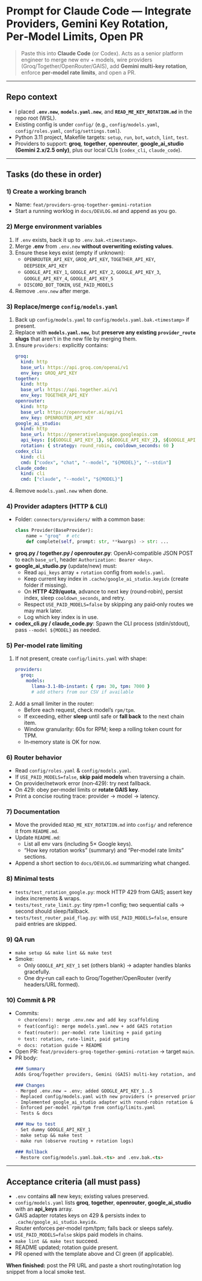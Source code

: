 # Prompt for Claude Code — Integrate Providers, Gemini Key Rotation, Per‑Model Limits, Open PR

> Paste this into **Claude Code** (or Codex). Acts as a senior platform engineer to merge new env + models, wire providers (Groq/Together/OpenRouter/GAIS), add **Gemini multi‑key rotation**, enforce **per‑model rate limits**, and open a PR.

---

## Repo context

- I placed **`.env.new`**, **`models.yaml.new`**, and **`READ_ME_KEY_ROTATION.md`** in the repo root (WSL).
- Existing config is under `config/` (e.g., `config/models.yaml`, `config/roles.yaml`, `config/settings.toml`).
- Python 3.11 project, Makefile targets: `setup`, `run`, `bot`, `watch`, `lint`, `test`.
- Providers to support: **groq**, **together**, **openrouter**, **google_ai_studio (Gemini 2.x/2.5 only)**, plus our local CLIs (`codex_cli`, `claude_code`).

---

## Tasks (do these in order)

### 1) Create a working branch
- Name: `feat/providers-groq-together-gemini-rotation`
- Start a running worklog in `docs/DEVLOG.md` and append as you go.

### 2) Merge environment variables
1. If `.env` exists, back it up to `.env.bak.<timestamp>`.
2. Merge **.env** from `.env.new` **without overwriting existing values**.
3. Ensure these keys exist (empty if unknown):
   - `OPENROUTER_API_KEY`, `GROQ_API_KEY`, `TOGETHER_API_KEY`, `DEEPSEEK_API_KEY`
   - `GOOGLE_API_KEY_1`, `GOOGLE_API_KEY_2`, `GOOGLE_API_KEY_3`, `GOOGLE_API_KEY_4`, `GOOGLE_API_KEY_5`
   - `DISCORD_BOT_TOKEN`, `USE_PAID_MODELS`
4. Remove `.env.new` after merge.

### 3) Replace/merge `config/models.yaml`
1. Back up `config/models.yaml` to `config/models.yaml.bak.<timestamp>` if present.
2. Replace with **`models.yaml.new`**, but **preserve any existing `provider_route` slugs** that aren’t in the new file by merging them.
3. Ensure `providers:` explicitly contains:
   ```yaml
   groq:
     kind: http
     base_url: https://api.groq.com/openai/v1
     env_key: GROQ_API_KEY
   together:
     kind: http
     base_url: https://api.together.ai/v1
     env_key: TOGETHER_API_KEY
   openrouter:
     kind: http
     base_url: https://openrouter.ai/api/v1
     env_key: OPENROUTER_API_KEY
   google_ai_studio:
     kind: http
     base_url: https://generativelanguage.googleapis.com
     api_keys: [${GOOGLE_API_KEY_1}, ${GOOGLE_API_KEY_2}, ${GOOGLE_API_KEY_3}, ${GOOGLE_API_KEY_4}, ${GOOGLE_API_KEY_5}]
     rotation: { strategy: round_robin, cooldown_seconds: 60 }
   codex_cli:
     kind: cli
     cmd: ["codex", "chat", "--model", "${MODEL}", "--stdin"]
   claude_code:
     kind: cli
     cmd: ["claude", "--model", "${MODEL}"]
   ```
4. Remove `models.yaml.new` when done.

### 4) Provider adapters (HTTP & CLI)
- Folder: `connectors/providers/` with a common base:
  ```python
  class Provider(BaseProvider):
      name = "groq"  # etc
      def complete(self, prompt: str, **kwargs) -> str: ...
  ```
- **groq.py / together.py / openrouter.py**: OpenAI‑compatible JSON POST to each `base_url`, header `Authorization: Bearer <key>`.
- **google_ai_studio.py** (update/new) must:
  - Read `api_keys` array + `rotation` config from `models.yaml`.
  - Keep current key index in `.cache/google_ai_studio.keyidx` (create folder if missing).
  - On **HTTP 429/quota**, advance to next key (round‑robin), persist index, sleep `cooldown_seconds`, and retry.
  - Respect `USE_PAID_MODELS=false` by skipping any paid‑only routes we may mark later.
  - Log which key index is in use.
- **codex_cli.py / claude_code.py**: Spawn the CLI process (stdin/stdout), pass `--model ${MODEL}` as needed.

### 5) Per‑model rate limiting
1. If not present, create `config/limits.yaml` with shape:
   ```yaml
   providers:
     groq:
       models:
         llama-3.1-8b-instant: { rpm: 30, tpm: 7000 }
         # add others from our CSV if available
   ```
2. Add a small limiter in the router:
   - Before each request, check model’s `rpm/tpm`.
   - If exceeding, either **sleep** until safe or **fall back** to the next chain item.
   - Window granularity: 60s for RPM; keep a rolling token count for TPM.
   - In‑memory state is OK for now.

### 6) Router behavior
- Read `config/roles.yaml` & `config/models.yaml`.
- If `USE_PAID_MODELS=false`, **skip paid models** when traversing a chain.
- On provider/network error (non‑429): try next fallback.
- On 429: obey per‑model limits or **rotate GAIS key**.
- Print a concise routing trace: provider → model → latency.

### 7) Documentation
- Move the provided `READ_ME_KEY_ROTATION.md` into `config/` and reference it from `README.md`.
- Update `README.md`:
  - List all env vars (including 5× Google keys).
  - “How key rotation works” (summary) and “Per‑model rate limits” sections.
- Append a short section to `docs/DEVLOG.md` summarizing what changed.

### 8) Minimal tests
- `tests/test_rotation_google.py`: mock HTTP 429 from GAIS; assert key index increments & wraps.
- `tests/test_rate_limit.py`: tiny rpm=1 config; two sequential calls → second should sleep/fallback.
- `tests/test_router_paid_flag.py`: with `USE_PAID_MODELS=false`, ensure paid entries are skipped.

### 9) QA run
- `make setup && make lint && make test`
- Smoke:
  - Only `GOOGLE_API_KEY_1` set (others blank) → adapter handles blanks gracefully.
  - One dry‑run call each to Groq/Together/OpenRouter (verify headers/URL formed).

### 10) Commit & PR
- Commits:
  - `chore(env): merge .env.new and add key scaffolding`
  - `feat(config): merge models.yaml.new + add GAIS rotation`
  - `feat(router): per-model rate limiting + paid gating`
  - `test: rotation, rate-limit, paid gating`
  - `docs: rotation guide + README`
- Open PR: `feat/providers-groq-together-gemini-rotation` → target `main`.
- PR body:
  ```md
  ### Summary
  Adds Groq/Together providers, Gemini (GAIS) multi-key rotation, and per-model limits.

  ### Changes
  - Merged .env.new → .env; added GOOGLE_API_KEY_1..5
  - Replaced config/models.yaml with new providers (+ preserved prior routes)
  - Implemented google_ai_studio adapter with round-robin rotation & cooldown
  - Enforced per-model rpm/tpm from config/limits.yaml
  - Tests & docs

  ### How to test
  - Set dummy GOOGLE_API_KEY_1
  - make setup && make test
  - make run (observe routing + rotation logs)

  ### Rollback
  - Restore config/models.yaml.bak.<ts> and .env.bak.<ts>
  ```

---

## Acceptance criteria (all must pass)
- `.env` contains **all** new keys; existing values preserved.
- `config/models.yaml` lists **groq**, **together**, **openrouter**, **google_ai_studio** with an **api_keys** array.
- GAIS adapter rotates keys on 429 & persists index to `.cache/google_ai_studio.keyidx`.
- Router enforces per‑model rpm/tpm; falls back or sleeps safely.
- `USE_PAID_MODELS=false` skips paid models in chains.
- `make lint && make test` succeed.
- README updated; rotation guide present.
- PR opened with the template above and CI green (if applicable).

**When finished:** post the PR URL and paste a short routing/rotation log snippet from a local smoke test.
